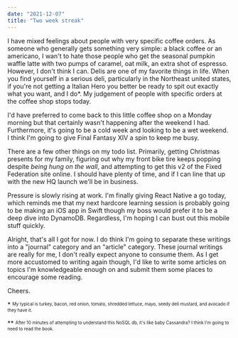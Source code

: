 ```yaml
---
date: "2021-12-07"
title: "Two week streak"
---
```


I have mixed feelings about people with very specific coffee orders. As someone who generally gets something very simple: a black coffee or an americano, I wan't to hate those people who get the seasonal pumpkin waffle latte with two pumps of caramel, oat milk, an extra shot of espresso. However, I don't think I can. Delis are one of my favorite things in life. When you find yourself in a serious deli, particularly in the Northeast united states, if you're not getting a Italian Hero you better be ready to spit out exactly what you want, and I do*. My judgement of people with specific orders at the coffee shop stops today. 

I'd have preferred to come back to this little coffee shop on a Monday morning but that certainly wasn't happening after the weekend I had. Furthermore, it's going to be a cold week and looking to be a wet weekend. I think I'm going to give Final Fantasy XIV a spin to keep me busy. 

There are a few other things on my todo list. Primarily, getting Christmas presents for my family, figuring out why my front bike tire keeps popping despite _being hung on the wall_, and attempting to get this v2 of the Fixed Federation site online. I should have plenty of time, and if I can line that up with the new HQ launch we'll be in business.

Pressure is slowly rising at work. I'm finally giving React Native a go today, which reminds me that my next hardcore learning session is probably going to be making an iOS app in Swift though my boss would prefer it to be a deep dive into DynamoDB. Regardless, I'm hoping I can bust out this mobile stuff quickly. 

Alright, that's all I got for now. I do think I'm going to separate these writings into a "journal" category and an "article" category. These journal writings are really for me, I don't really expect anyone to consume them. As I get more accustomed to writing again though, I'd like to write some articles on topics I'm knowledgeable enough on and submit them some places to encourage some reading. 

Cheers. 

\* <sup><sub>My typical is turkey, bacon, red onion, tomato, shredded lettuce, mayo, seedy deli mustard, and avocado if they have it.</sup></sub>

\*\* <sup><sub>After 10 minutes of attempting to understand this NoSQL db, it's like baby Cassandra? I think I'm going to need to read the book.</sup></sub>